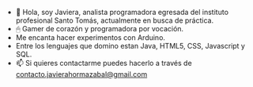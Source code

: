 - 👋 Hola, soy Javiera, analista programadora egresada del instituto profesional Santo Tomás, actualmente en busca de práctica. 
- 🖱 Gamer de corazón y programadora por vocación.
- Me encanta hacer experimentos con Arduino.
- Entre los lenguajes que domino estan Java, HTML5, CSS, Javascript y SQL.
- 📫 Si quieres contactarme puedes hacerlo a través de contacto.javierahormazabal@gmail.com



